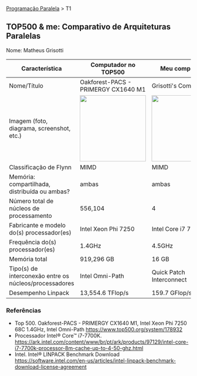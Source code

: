 [Programação Paralela](https://github.com/AndreaInfUFSM/elc139-2018a) > T1

TOP500 & me: Comparativo de Arquiteturas Paralelas
--------------------------------------------------

Nome: Matheus Grisotti

| Característica                                            | Computador no TOP500  | Meu computador  |
| --------------------------------------------------------- | --------------------- | --------------- |
| Nome/Título                                               |       Oakforest-PACS - PRIMERGY CX1640 M1                |    Grisotti's Computer             |
| Imagem (foto, diagrama, screenshot, etc.)                 | <img src="https://insidehpc.com/wp-content/uploads/2016/12/6-oakforest-pacs.jpg" width="180"> | <img src="https://i.imgur.com/0p1SiNw.jpg" width="180">|
| Classificação de Flynn                                    |    MIMD                   |     MIMD            |
| Memória: compartilhada, distribuída ou ambas?             |             ambas          |        ambas         |
| Número total de núcleos de processamento                  |         	556,104              |        4         |
| Fabricante e modelo do(s) processador(es)                 |        	Intel Xeon Phi 7250               |    Intel Core i7 7700k             |
| Frequência do(s) processador(es)                          |        1.4GHz                |      4.5GHz           |
| Memória total                                             |    919,296 GB                   |  16 GB               |
| Tipo(s) de interconexão entre os núcleos/processadores    |           Intel Omni-Path            |     Quick Patch Interconnect            |
| Desempenho Linpack                                        |             13,554.6 TFlop/s          |     159.7 GFlop/s           |

### Referências
- Top 500. Oakforest-PACS - PRIMERGY CX1640 M1, Intel Xeon Phi 7250 68C 1.4GHz, Intel Omni-Path https://www.top500.org/system/178932
- Processador Intel® Core™ i7-7700K. https://ark.intel.com/content/www/br/pt/ark/products/97129/intel-core-i7-7700k-processor-8m-cache-up-to-4-50-ghz.html
- Intel. Intel® LINPACK Benchmark Download https://software.intel.com/en-us/articles/intel-linpack-benchmark-download-license-agreement
